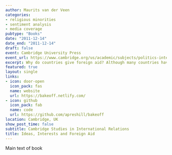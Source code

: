 ```yaml
---
author: Maurits van der Veen
categories:
- religious minorities
- sentiment analysis
- media coverage
pubtype: "Books"
date: "2011-12-14"
date_end: "2011-12-14"
draft: false
event: Cambridge University Press
event_url: https://www.cambridge.org/us/academic/subjects/politics-international-relations/international-relations-and-international-organisations/ideas-interests-and-foreign-aid?format=PB
excerpt: Why do countries give foreign aid? Although many countries have official development assistance programs, this book argues that no two of them see the purpose of these programs in the same way. Moreover, the way countries frame that purpose has shaped aid policy choices past and present. Instead, analyzing half a century of legislative debates on aid in these four countries, this book presents a unique picture both of cross-national and over time patterns in the salience of different aid frames and of varying aid programs that resulted.
featured: true
layout: single
links:
- icon: door-open
  icon_pack: fas
  name: website
  url: https://bakeoff.netlify.com/
- icon: github
  icon_pack: fab
  name: code
  url: https://github.com/apreshill/bakeoff
location: Cambridge, UK
show_post_time: false
subtitle: Cambridge Studies in International Relations
title: Ideas, Interests and Foreign Aid
---
```


Main text of book 
